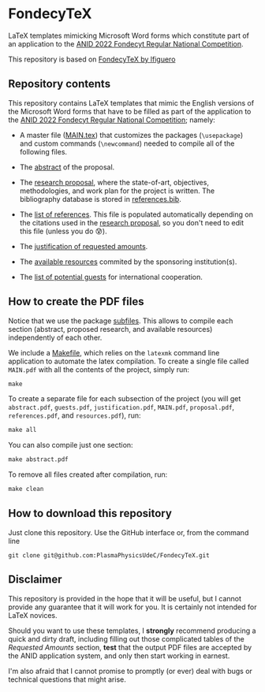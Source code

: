 # FondecyTeX

LaTeX templates mimicking Microsoft Word forms which constitute part of an application to the [ANID 2022 Fondecyt Regular National Competition](https://www.anid.cl/concursos/concurso/?id=603).

This repository is based on [FondecyTeX by lfiguero](https://github.com/lfiguero/FondecyTeX)

## Repository contents

This repository contains LaTeX templates that mimic the English versions of the Microsoft Word forms that have to be filled as part of the application to the [ANID 2022 Fondecyt Regular National Competition](https://www.anid.cl/concursos/concurso/?id=1217); namely:

* A master file ([MAIN.tex](MAIN.tex)) that customizes the packages (`\usepackage`) and custom commands (`\newcommand`) needed to compile all of the following files.

* The [abstract](abstract.tex) of the proposal.

* The [research proposal](proposal.tex), where the state-of-art, objectives, methodologies, and work plan for the project is written. The bibliography database is stored in [references.bib](references.bib).

* The [list of references](references.tex). This file is populated automatically depending on the citations used in the [research proposal](proposal.tex), so you don't need to edit this file (unless you do :cold_sweat:).

* The [justification of requested amounts](justification.tex).

* The [available resources](resources.tex) commited by the sponsoring institution(s).

* The [list of potential guests](guests.tex) for international cooperation.


## How to create the PDF files 

Notice that we use the package [subfiles](https://www.overleaf.com/learn/latex/Multi-file_LaTeX_project). This allows to compile each section (abstract, proposed research, and available resources) independently of each other. 

We include a [Makefile](Makefile), which relies on the `latexmk` command line application to automate the latex compilation. To create a single file called `MAIN.pdf` with all the contents of the project, simply run:
```latex
make 
```

To create a separate file for each subsection of the project (you will get `abstract.pdf`, `guests.pdf`, `justification.pdf`,  `MAIN.pdf`, `proposal.pdf`, `references.pdf`, and `resources.pdf`), run:
```latex
make all
```

You can also compile just one section:
```latex
make abstract.pdf
```

To remove all files created after compilation, run:
```latex
make clean
```


## How to download this repository

Just clone this repository. Use the GitHub interface or, from the command line

```
git clone git@github.com:PlasmaPhysicsUdeC/FondecyTeX.git
```

## Disclaimer

This repository is provided in the hope that it will be useful, but I cannot provide any guarantee that it will work for you.
It is certainly not intended for LaTeX novices.

Should you want to use these templates, I **strongly** recommend producing a quick and dirty draft, including filling out those complicated tables of the _Requested Amounts_ section, **test** that the output PDF files are accepted by the ANID application system, and only then start working in earnest.

I'm also afraid that I cannot promise to promptly (or ever) deal with bugs or technical questions that might arise.

